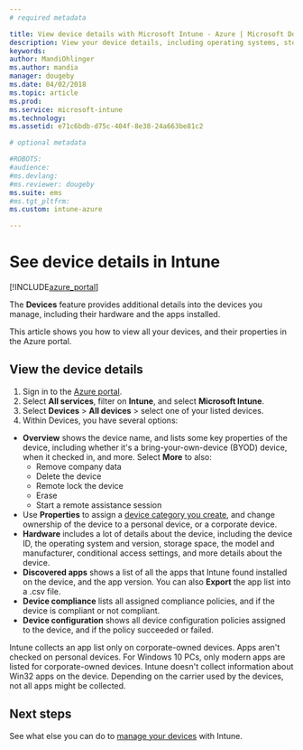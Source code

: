 ```yaml
---
# required metadata

title: View device details with Microsoft Intune - Azure | Microsoft Docs
description: View your device details, including operating systems, storage space, manufacturer, and model. Get a list of installed apps, check compliance policies, and set up TeamViewer with Microsoft Intune in Azure. Similar to viewing inventory of the devices you manage.
keywords:
author: MandiOhlinger
ms.author: mandia
manager: dougeby
ms.date: 04/02/2018
ms.topic: article
ms.prod:
ms.service: microsoft-intune
ms.technology:
ms.assetid: e71c6bdb-d75c-404f-8e38-24a663be81c2

# optional metadata

#ROBOTS:
#audience:
#ms.devlang:
#ms.reviewer: dougeby
ms.suite: ems
#ms.tgt_pltfrm:
ms.custom: intune-azure

---
```


# See device details in Intune

[!INCLUDE[azure_portal](./includes/azure_portal.md)]

The **Devices** feature provides additional details into the devices you manage, including their hardware and the apps installed.

This article shows you how to view all your devices, and their properties in the Azure portal.

## View the device details

1. Sign in to the [Azure portal](https://portal.azure.com).
2. Select **All services**, filter on **Intune**, and select **Microsoft Intune**.
3. Select **Devices** > **All devices** > select one of your listed devices.
4. Within Devices, you have several options:

  - **Overview** shows the device name, and lists some key properties of the device, including whether it's a bring-your-own-device (BYOD) device, when it checked in, and more. Select **More** to also:
    - Remove company data
    - Delete the device
    - Remote lock the device
    - Erase
    - Start a remote assistance session
  - Use **Properties** to assign a [device category you create](device-group-mapping.md), and change ownership of the device to a personal device, or a corporate device.
  - **Hardware** includes a lot of details about the device, including the device ID, the operating system and version, storage space, the model and manufacturer, conditional access settings, and more details about the device.
  - **Discovered apps** shows a list of all the apps that Intune found installed on the device, and the app version. You can also **Export** the app list into a .csv file.
  - **Device compliance** lists all assigned compliance policies, and if the device is compliant or not compliant.
  - **Device configuration** shows all device configuration policies assigned to the device, and if the policy succeeded or failed.

Intune collects an app list only on corporate-owned devices. Apps aren't checked on personal devices. For Windows 10 PCs, only modern apps are listed for corporate-owned devices. Intune doesn't collect information about Win32 apps on the device. Depending on the carrier used by the devices, not all apps might be collected.

## Next steps
See what else you can do to [manage your devices](device-management.md) with Intune.